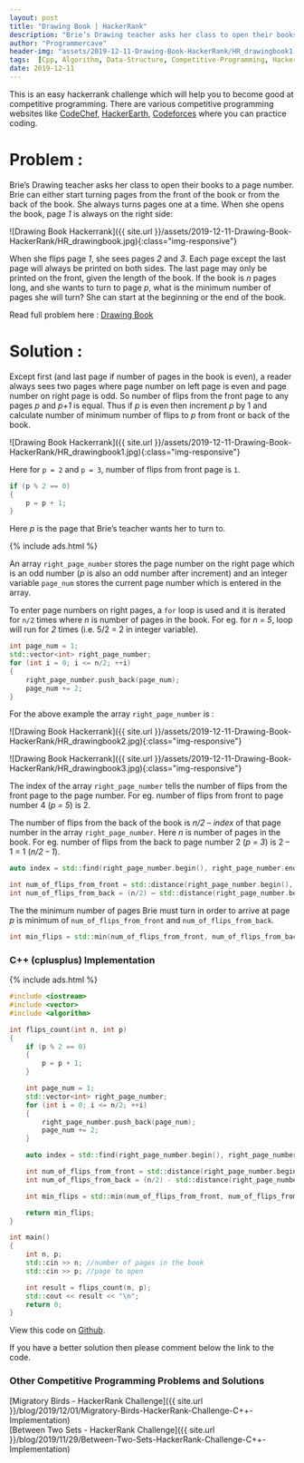 ```yaml
---
layout: post
title: "Drawing Book | HackerRank"
description: "Brie’s Drawing teacher asks her class to open their books to a page number. Brie can either start turning pages from the front of the book or from the back of the book. She always turns pages one at a time. When she opens the book, page 1 is always on the right side.When she flips page 1, she sees pages 2 and 3. Each page except the last page will always be printed on both sides. The last page may only be printed on the front, given the length of the book. If the book is n pages long, and she wants to turn to page p, what is the minimum number of pages she will turn? She can start at the beginning or the end of the book."
author: "Programmercave"
header-img: "assets/2019-12-11-Drawing-Book-HackerRank/HR_drawingbook1.jpg"
tags:  [Cpp, Algorithm, Data-Structure, Competitive-Programming, Hackerrank]
date: 2019-12-11
---
```


This is an easy hackerrank challenge which will help you to become good at competitive programming. There are various competitive programming websites like [CodeChef](https://www.codechef.com/), [HackerEarth](https://www.hackerearth.com/challenges/), [Codeforces](https://codeforces.com/) where you can practice coding.

<h1>Problem :</h1>

Brie’s Drawing teacher asks her class to open their books to a page number. Brie can either start turning pages from the front of the book or from the back of the book. She always turns pages one at a time. When she opens the book, page *1* is always on the right side:

![Drawing Book Hackerrank]({{ site.url }}/assets/2019-12-11-Drawing-Book-HackerRank/HR_drawingbook.jpg){:class="img-responsive"}

When she flips page *1*, she sees pages *2* and *3*. Each page except the last page will always be printed on both sides. The last page may only be printed on the front, given the length of the book. If the book is *n* pages long, and she wants to turn to page *p*, what is the minimum number of pages she will turn? She can start at the beginning or the end of the book.

Read full problem here : [Drawing Book](https://www.hackerrank.com/challenges/drawing-book/problem)

<h1>Solution :</h1>

Except first (and last page if number of pages in the book is even), a reader always sees two pages where page number on left page is even and page number on right page is odd. So number of flips from the front page to any pages *p* and *p+1* is equal. Thus if *p* is even then increment *p* by 1 and calculate number of minimum number of flips to *p* from front or back of the book. 

![Drawing Book Hackerrank]({{ site.url }}/assets/2019-12-11-Drawing-Book-HackerRank/HR_drawingbook1.jpg){:class="img-responsive"}

Here for `p = 2` and `p = 3`, number of flips from front page is `1`.

```cpp
if (p % 2 == 0)
{
    p = p + 1;
}
```

Here *p* is the page that Brie’s teacher wants her to turn to.

{% include ads.html %}<br/>

An array `right_page_number` stores the page number on the right page which is an odd number (*p* is also an odd number after increment) and an integer variable `page_num` stores the current page number which is entered in the array.

To enter page numbers on right pages, a `for` loop is used and it is iterated for `n/2`  times where *n* is number of pages in the book. For eg. for *n = 5*, loop will run for *2* times (i.e. 5/2 = 2 in integer variable).

```cpp
int page_num = 1;
std::vector<int> right_page_number;
for (int i = 0; i <= n/2; ++i)
{
    right_page_number.push_back(page_num);
    page_num += 2;
}
```

For the above example the array `right_page_number` is :

![Drawing Book Hackerrank]({{ site.url }}/assets/2019-12-11-Drawing-Book-HackerRank/HR_drawingbook2.jpg){:class="img-responsive"}

![Drawing Book Hackerrank]({{ site.url }}/assets/2019-12-11-Drawing-Book-HackerRank/HR_drawingbook3.jpg){:class="img-responsive"}

The index of the array `right_page_number` tells the number of flips from the front page to the page number. For eg. number of flips from front to page number 4 (*p = 5*) is 2.

The number of flips from the back of the book is *n/2 – index* of that page number in the array `right_page_number`. Here *n* is number of pages in the book. For eg. number of flips from the back to page number 2 (*p = 3*) is 2 – 1 = 1 (*n/2 – 1*).

```cpp
auto index = std::find(right_page_number.begin(), right_page_number.end(), p);

int num_of_flips_from_front = std::distance(right_page_number.begin(), index);
int num_of_flips_from_back = (n/2) – std::distance(right_page_number.begin(), index);
```

The the minimum number of pages Brie must turn in order to arrive at page *p* is minimum of  `num_of_flips_from_front` and  `num_of_flips_from_back`.

```cpp
int min_flips = std::min(num_of_flips_from_front, num_of_flips_from_back);
```

<h3>C++ (cplusplus) Implementation</h3>

{% include ads.html %}<br/>

```cpp
#include <iostream>
#include <vector>
#include <algorithm>

int flips_count(int n, int p) 
{
    if (p % 2 == 0)
    {
        p = p + 1;
    }

    int page_num = 1;
    std::vector<int> right_page_number;
    for (int i = 0; i <= n/2; ++i)
    {
        right_page_number.push_back(page_num);
        page_num += 2;
    }

    auto index = std::find(right_page_number.begin(), right_page_number.end(), p);

    int num_of_flips_from_front = std::distance(right_page_number.begin(), index);
	int num_of_flips_from_back = (n/2) - std::distance(right_page_number.begin(), index);

    int min_flips = std::min(num_of_flips_from_front, num_of_flips_from_back);

    return min_flips;
}

int main()
{
    int n, p;
    std::cin >> n; //number of pages in the book
    std::cin >> p; //page to open

    int result = flips_count(n, p);
    std::cout << result << "\n";
    return 0;
}
```

View this code on [Github](https://github.com/{{site.github_username}}/Competitive-Programming/blob/master/Hackerrank/Drawing_Book.cpp).

If you have a better solution then please comment below the link to the code.

<h3>Other Competitive Programming Problems and Solutions</h3>
[Migratory Birds - HackerRank Challenge]({{ site.url }}/blog/2019/12/01/Migratory-Birds-HackerRank-Challenge-C++-Implementation)<br/>
[Between Two Sets - HackerRank Challenge]({{ site.url }}/blog/2019/11/29/Between-Two-Sets-HackerRank-Challenge-C++-Implementation)<br/>
